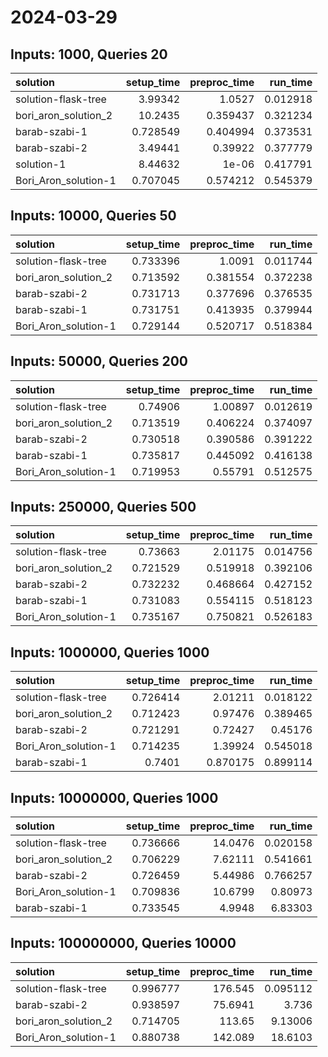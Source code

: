 # 2024-03-29

## Inputs: 1000, Queries 20

| solution             |   setup_time |   preproc_time |   run_time |
|:---------------------|-------------:|---------------:|-----------:|
| solution-flask-tree  |     3.99342  |       1.0527   |   0.012918 |
| bori_aron_solution_2 |    10.2435   |       0.359437 |   0.321234 |
| barab-szabi-1        |     0.728549 |       0.404994 |   0.373531 |
| barab-szabi-2        |     3.49441  |       0.39922  |   0.377779 |
| solution-1           |     8.44632  |       1e-06    |   0.417791 |
| Bori_Aron_solution-1 |     0.707045 |       0.574212 |   0.545379 |

## Inputs: 10000, Queries 50

| solution             |   setup_time |   preproc_time |   run_time |
|:---------------------|-------------:|---------------:|-----------:|
| solution-flask-tree  |     0.733396 |       1.0091   |   0.011744 |
| bori_aron_solution_2 |     0.713592 |       0.381554 |   0.372238 |
| barab-szabi-2        |     0.731713 |       0.377696 |   0.376535 |
| barab-szabi-1        |     0.731751 |       0.413935 |   0.379944 |
| Bori_Aron_solution-1 |     0.729144 |       0.520717 |   0.518384 |

## Inputs: 50000, Queries 200

| solution             |   setup_time |   preproc_time |   run_time |
|:---------------------|-------------:|---------------:|-----------:|
| solution-flask-tree  |     0.74906  |       1.00897  |   0.012619 |
| bori_aron_solution_2 |     0.713519 |       0.406224 |   0.374097 |
| barab-szabi-2        |     0.730518 |       0.390586 |   0.391222 |
| barab-szabi-1        |     0.735817 |       0.445092 |   0.416138 |
| Bori_Aron_solution-1 |     0.719953 |       0.55791  |   0.512575 |

## Inputs: 250000, Queries 500

| solution             |   setup_time |   preproc_time |   run_time |
|:---------------------|-------------:|---------------:|-----------:|
| solution-flask-tree  |     0.73663  |       2.01175  |   0.014756 |
| bori_aron_solution_2 |     0.721529 |       0.519918 |   0.392106 |
| barab-szabi-2        |     0.732232 |       0.468664 |   0.427152 |
| barab-szabi-1        |     0.731083 |       0.554115 |   0.518123 |
| Bori_Aron_solution-1 |     0.735167 |       0.750821 |   0.526183 |

## Inputs: 1000000, Queries 1000

| solution             |   setup_time |   preproc_time |   run_time |
|:---------------------|-------------:|---------------:|-----------:|
| solution-flask-tree  |     0.726414 |       2.01211  |   0.018122 |
| bori_aron_solution_2 |     0.712423 |       0.97476  |   0.389465 |
| barab-szabi-2        |     0.721291 |       0.72427  |   0.45176  |
| Bori_Aron_solution-1 |     0.714235 |       1.39924  |   0.545018 |
| barab-szabi-1        |     0.7401   |       0.870175 |   0.899114 |

## Inputs: 10000000, Queries 1000

| solution             |   setup_time |   preproc_time |   run_time |
|:---------------------|-------------:|---------------:|-----------:|
| solution-flask-tree  |     0.736666 |       14.0476  |   0.020158 |
| bori_aron_solution_2 |     0.706229 |        7.62111 |   0.541661 |
| barab-szabi-2        |     0.726459 |        5.44986 |   0.766257 |
| Bori_Aron_solution-1 |     0.709836 |       10.6799  |   0.80973  |
| barab-szabi-1        |     0.733545 |        4.9948  |   6.83303  |

## Inputs: 100000000, Queries 10000

| solution             |   setup_time |   preproc_time |   run_time |
|:---------------------|-------------:|---------------:|-----------:|
| solution-flask-tree  |     0.996777 |       176.545  |   0.095112 |
| barab-szabi-2        |     0.938597 |        75.6941 |   3.736    |
| bori_aron_solution_2 |     0.714705 |       113.65   |   9.13006  |
| Bori_Aron_solution-1 |     0.880738 |       142.089  |  18.6103   |